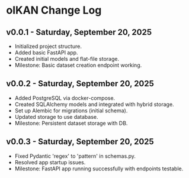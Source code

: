 # olKAN Change Log

## v0.0.1 - Saturday, September 20, 2025
- Initialized project structure.
- Added basic FastAPI app.
- Created initial models and flat-file storage.
- Milestone: Basic dataset creation endpoint working.

## v0.0.2 - Saturday, September 20, 2025
- Added PostgreSQL via docker-compose.
- Created SQLAlchemy models and integrated with hybrid storage.
- Set up Alembic for migrations (initial schema).
- Updated storage to use database.
- Milestone: Persistent dataset storage with DB.

## v0.0.3 - Saturday, September 20, 2025
- Fixed Pydantic 'regex' to 'pattern' in schemas.py.
- Resolved app startup issues.
- Milestone: FastAPI app running successfully with endpoints testable.
